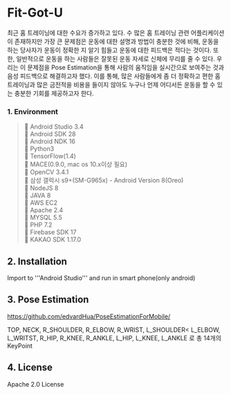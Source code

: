 # Fit-Got-U

최근 홈 트레이닝에 대한 수요가 증가하고 있다. 수 많은 홈 트레이닝 관련 어플리케이션이 존재하지만 가장 큰 문제점은 운동에 대한 설명과 방법이 충분한 것에 비해, 운동을 하는 당사자가 운동이 정확한 지 알기 힘들고 운동에 대한 피드백은 적다는 것이다. 
또한, 일반적으로 운동을 하는 사람들은 잘못된 운동 자세로 신체에 무리를 줄 수 있다. 우리는 이 문제점을 Pose Estimation을 통해 사람의 움직임을 실시간으로 보여주는 것과 음성 피드백으로 해결하고자 했다. 이를 통해, 많은 사람들에게 좀 더 정확하고 편한 홈 트레이닝과 많은 금전적을 비용을 들이지 않아도 누구나 언제 어디서든 운동을 할 수 있는 충분한 기회를 제공하고자 한다. 


### 1. Environment  
>	Android Studio 3.4  
>	Android SDK 28  
>	Android NDK 16  
>	Python3  
>	TensorFlow(1.4)  
>	MACE(0.9.0, mac os 10.x이상 필요)  
>	OpenCV 3.4.1  
>	삼성 갤럭시 s9+(SM-G965x) - Android Version 8(Oreo)  
>	NodeJS 8  
>	JAVA 8  
>	AWS EC2  
>	Apache 2.4  
>	MYSQL 5.5  
>	PHP 7.2  
>	Firebase SDK 17  
>	KAKAO SDK 1.17.0  

## 2. Installation
Import to '''Android Studio''' and run in smart phone(only android)

## 3. Pose Estimation 
https://github.com/edvardHua/PoseEstimationForMobile/

TOP, NECK, R_SHOULDER, R_ELBOW, R_WRIST, L_SHOULDER< L_ELBOW, L_WRITST, R_HIP, R_KNEE, R_ANKLE, L_HIP, L_KNEE, L_ANKLE 로 총 14개의 KeyPoint

## 4. License
Apache 2.0 License
